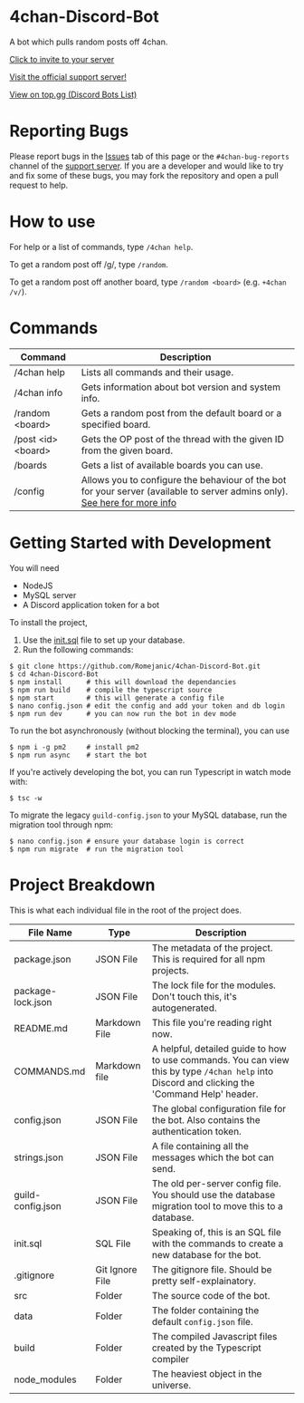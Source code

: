 # 4chan-Discord-Bot
A bot which pulls random posts off 4chan.

[Click to invite to your server](https://discordapp.com/api/oauth2/authorize?client_id=592655834568327179&permissions=124992&scope=bot%20applications.commands)

[Visit the official support server!](https://discord.gg/fawJ2dTxFS)

[View on top.gg (Discord Bots List)](https://top.gg/bot/592655834568327179)

# Reporting Bugs
Please report bugs in the [Issues](https://github.com/Romejanic/4chan-Discord-Bot/issues/new/choose) tab of this page or the `#4chan-bug-reports` channel of the [support server](https://discord.gg/fawJ2dTxFS). If you are a developer and would like to try and fix some of these bugs, you may fork the repository and open a pull request to help.

# How to use
For help or a list of commands, type `/4chan help`.

To get a random post off /g/, type `/random`.

To get a random post off another board, type `/random <board>` (e.g. `+4chan /v/`).

# Commands
|Command|Description|
|-------|-----------|
|/4chan help|Lists all commands and their usage.|
|/4chan info|Gets information about bot version and system info.|
|/random &lt;board&gt;|Gets a random post from the default board or a specified board.|
|/post &lt;id&gt; &lt;board&gt;|Gets the OP post of the thread with the given ID from the given board.|
|/boards|Gets a list of available boards you can use.|
|/config|Allows you to configure the behaviour of the bot for your server (available to server admins only). [See here for more info](./CONFIG.md)|

# Getting Started with Development
You will need
- NodeJS
- MySQL server
- A Discord application token for a bot

To install the project,
1) Use the [init.sql](init.sql) file to set up your database.
2) Run the following commands:
```shell
$ git clone https://github.com/Romejanic/4chan-Discord-Bot.git
$ cd 4chan-Discord-Bot
$ npm install      # this will download the dependancies
$ npm run build    # compile the typescript source
$ npm start        # this will generate a config file
$ nano config.json # edit the config and add your token and db login
$ npm run dev      # you can now run the bot in dev mode
```

To run the bot asynchronously (without blocking the terminal), you can use
```shell
$ npm i -g pm2     # install pm2
$ npm run async    # start the bot
```

If you're actively developing the bot, you can run Typescript in watch mode with:
```shell
$ tsc -w
```

To migrate the legacy `guild-config.json` to your MySQL database, run the migration tool through npm:
```shell
$ nano config.json # ensure your database login is correct
$ npm run migrate  # run the migration tool
```

# Project Breakdown
This is what each individual file in the root of the project does.

| File Name | Type | Description |
|-----------|------|-------------|
|package.json|JSON File|The metadata of the project. This is required for all npm projects.|
|package-lock.json|JSON File|The lock file for the modules. Don't touch this, it's autogenerated.|
|README.md|Markdown File|This file you're reading right now.|
|COMMANDS.md|Markdown file|A helpful, detailed guide to how to use commands. You can view this by type `/4chan help` into Discord and clicking the 'Command Help' header.|
|config.json|JSON File|The global configuration file for the bot. Also contains the authentication token.|
|strings.json|JSON File|A file containing all the messages which the bot can send.|
|guild-config.json|JSON File|The old per-server config file. You should use the database migration tool to move this to a database.|
|init.sql|SQL File|Speaking of, this is an SQL file with the commands to create a new database for the bot.|
|.gitignore|Git Ignore File|The gitignore file. Should be pretty self-explainatory.|
|src|Folder|The source code of the bot.|
|data|Folder|The folder containing the default `config.json` file.|
|build|Folder|The compiled Javascript files created by the Typescript compiler|
|node_modules|Folder|The heaviest object in the universe.|
